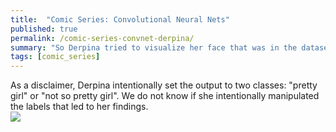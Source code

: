 ```yaml
---
title:  "Comic Series: Convolutional Neural Nets"
published: true
permalink: /comic-series-convnet-derpina/
summary: "So Derpina tried to visualize her face that was in the dataset after a few convolutions..."
tags: [comic_series]
---
```


As a disclaimer, Derpina intentionally set the output to two classes: "pretty girl" or "not so pretty girl". We do not know if she intentionally manipulated the labels that led to her findings.
<br />![](https://67.media.tumblr.com/184bf6df1de46292400acdd00b833585/tumblr_odzjaoOxt91vf3ktto1_1280.jpg)

